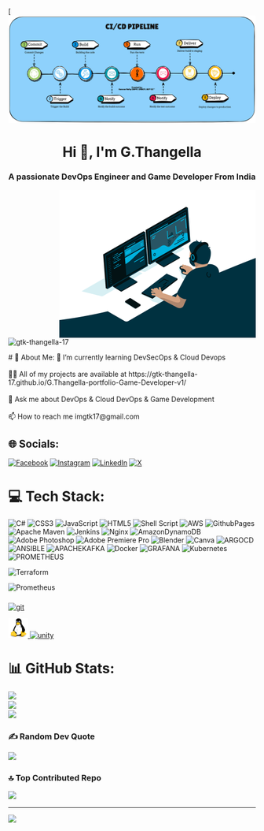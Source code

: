 [![MasterHead](https://github.com/GTK-THANGELLA-17/GTK-THANGELLA-17/blob/main/Devops%20gif%204.gif)
<h1 align="center">Hi 👋, I'm G.Thangella</h1>
<h3 align="center">A passionate DevOps Engineer and Game Developer From India</h3>
<img align="right" alt="Coding" width="400" src="https://github.com/GTK-THANGELLA-17/GTK-THANGELLA-17/blob/main/Devops%20Gif%20Image%202.gif">
<p align="left"> <img src="https://komarev.com/ghpvc/?username=gtk-thangella-17&label=Profile%20views&color=0e75b6&style=flat" alt="gtk-thangella-17" /> </p>
# 💫 About Me:
🌱 I’m currently learning DevSecOps & Cloud Devops<br><br>👨‍💻 All of my projects are available at https://gtk-thangella-17.github.io/G.Thangella-portfolio-Game-Developer-v1/<br><br>💬 Ask me about DevOps & Cloud DevOps & Game Development<br><br>📫 How to reach me imgtk17@gmail.com


## 🌐 Socials:
[![Facebook](https://img.shields.io/badge/Facebook-%231877F2.svg?logo=Facebook&logoColor=white)](https://facebook.com/https://www.facebook.com/share/GUfLXH1Ys147Lt1t/?mibextid=qi2Omg) [![Instagram](https://img.shields.io/badge/Instagram-%23E4405F.svg?logo=Instagram&logoColor=white)](https://instagram.com/https://www.instagram.com/g_thangella_k?utm_source=qr&igsh=aWczdnVtaDR1N280) [![LinkedIn](https://img.shields.io/badge/LinkedIn-%230077B5.svg?logo=linkedin&logoColor=white)](https://linkedin.com/in/https://www.linkedin.com/in/gthangella?utm_source=share&utm_campaign=share_via&utm_content=profile&utm_medium=android_app) [![X](https://img.shields.io/badge/X-black.svg?logo=X&logoColor=white)](https://x.com/https://x.com/Gtk947?t=a9kV2N4fLdbSzMnTENIsXw&s=08) 

# 💻 Tech Stack:


![C#](https://img.shields.io/badge/c%23-%23239120.svg?style=for-the-badge&logo=csharp&logoColor=white)
![CSS3](https://img.shields.io/badge/css3-%231572B6.svg?style=for-the-badge&logo=css3&logoColor=white)
![JavaScript](https://img.shields.io/badge/javascript-%23323330.svg?style=for-the-badge&logo=javascript&logoColor=%23F7DF1E)
![HTML5](https://img.shields.io/badge/html5-%23E34F26.svg?style=for-the-badge&logo=html5&logoColor=white)
![Shell Script](https://img.shields.io/badge/shell_script-%23121011.svg?style=for-the-badge&logo=gnu-bash&logoColor=white)
![AWS](https://img.shields.io/badge/AWS-%23FF9900.svg?style=for-the-badge&logo=amazon-aws&logoColor=white)
![GithubPages](https://img.shields.io/badge/github%20pages-121013?style=for-the-badge&logo=github&logoColor=white)
![Apache Maven](https://img.shields.io/badge/Apache%20Maven-C71A36?style=for-the-badge&logo=Apache%20Maven&logoColor=white)
![Jenkins](https://img.shields.io/badge/jenkins-%232C5263.svg?style=for-the-badge&logo=jenkins&logoColor=white)
![Nginx](https://img.shields.io/badge/nginx-%23009639.svg?style=for-the-badge&logo=nginx&logoColor=white)
![AmazonDynamoDB](https://img.shields.io/badge/Amazon%20DynamoDB-4053D6?style=for-the-badge&logo=Amazon%20DynamoDB&logoColor=white)
![Adobe Photoshop](https://img.shields.io/badge/adobe%20photoshop-%2331A8FF.svg?style=for-the-badge&logo=adobe%20photoshop&logoColor=white)
![Adobe Premiere Pro](https://img.shields.io/badge/Adobe%20Premiere%20Pro-9999FF.svg?style=for-the-badge&logo=Adobe%20Premiere%20Pro&logoColor=white)
![Blender](https://img.shields.io/badge/blender-%23F5792A.svg?style=for-the-badge&logo=blender&logoColor=white)
![Canva](https://img.shields.io/badge/Canva-%2300C4CC.svg?style=for-the-badge&logo=Canva&logoColor=white)
![ARGOCD](https://img.shields.io/badge/argo-EF7B4D.svg?style=for-the-badge&logo=argo&logoColor=white&color=%23EF7B4D)
![ANSIBLE](https://img.shields.io/badge/ansible-%231A1918.svg?style=for-the-badge&logo=ansible&logoColor=white)
![APACHEKAFKA](https://img.shields.io/badge/apachekafka-231F20.svg?style=for-the-badge&logo=apachekafka&logoColor=white&color=%23231F20)
![Docker](https://img.shields.io/badge/docker-%230db7ed.svg?style=for-the-badge&logo=docker&logoColor=white)
![GRAFANA](https://img.shields.io/badge/grafana-F46800.svg?style=for-the-badge&logo=grafana&logoColor=white&color=%23F46800)
![Kubernetes](https://img.shields.io/badge/kubernetes-%23326ce5.svg?style=for-the-badge&logo=kubernetes&logoColor=white)
![PROMETHEUS](https://img.shields.io/badge/prometheus-E6522C.svg?style=for-the-badge&logo=prometheus&logoColor=white&color=%23E6522C)

![Terraform](https://img.shields.io/badge/terraform-%235835CC.svg?style=for-the-badge&logo=terraform&logoColor=white)

![Prometheus](https://img.shields.io/badge/Prometheus-E6522C?style=for-the-badge&logo=Prometheus&logoColor=white)


<h3 align="left"></h3>
<p align="left">
    </a>
    <a href="https://git-scm.com/" target="_blank" rel="noreferrer">
        <img src="https://www.vectorlogo.zone/logos/git-scm/git-scm-icon.svg" alt="git" width="40" height="40"/>
    </a>
</p>
<p align="left">
    <a href="https://www.linux.org/" target="_blank" rel="noreferrer">
        <img src="https://raw.githubusercontent.com/devicons/devicon/master/icons/linux/linux-original.svg" alt="linux" width="40" height="40"/>
    </a>
    <a href="https://unity.com/" target="_blank" rel="noreferrer">
        <img src="https://www.vectorlogo.zone/logos/unity3d/unity3d-icon.svg" alt="unity" width="40" height="40"/>
    </a>
</p>

# 📊 GitHub Stats:
![](https://github-readme-stats.vercel.app/api?username=GTK-THANGELLA-17&theme=dark&hide_border=false&include_all_commits=true&count_private=true)<br/>
![](https://github-readme-streak-stats.herokuapp.com/?user=GTK-THANGELLA-17&theme=dark&hide_border=false)<br/>
![](https://github-readme-stats.vercel.app/api/top-langs/?username=GTK-THANGELLA-17&theme=dark&hide_border=false&include_all_commits=true&count_private=true&layout=compact)

### ✍️ Random Dev Quote
![](https://quotes-github-readme.vercel.app/api?type=horizontal&theme=dark)

### 🔝 Top Contributed Repo
![](https://github-contributor-stats.vercel.app/api?username=GTK-THANGELLA-17&limit=5&theme=dark&combine_all_yearly_contributions=true)

---
[![](https://visitcount.itsvg.in/api?id=GTK-THANGELLA-17&icon=0&color=0)](https://visitcount.itsvg.in)

<!-- Proudly created with GPRM ( https://gprm.itsvg.in ) -->
